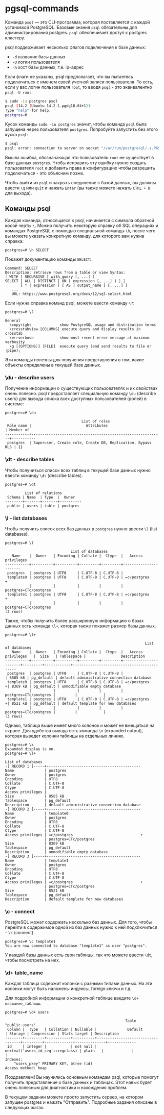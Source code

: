 # pgsql-commands

Команда `psql` — это CLI-программа, которая поставляется с каждой установкой PostgreSQL.
Базовые знания `psql` обязательны для администрирования postgres.
`psql` обеспечивает доступ к postgres кластеру.

psql поддерживает несколько флагов подключения к базе данных:

- `-d` название базы данных
- `-U` логин пользователя
- `-h` хост базы данных, т.е. ip-адрес

Если флаги не указаны, psql предполагает, что вы пытаетесь подключиться с именем своей учетной записи пользователя.
То есть, если у вас логин пользователя `root`, то вводя `psql` - это эквивалентно `psql -U root`.

```bash
$ sudo -iu postgres psql
psql (14.2 (Ubuntu 14.2-1.pgdg18.04+1))
Type "help" for help.
postgres=#
```

Кусок команды `sudo -iu postgres` значит, чтобы команда `psql` была запущена через пользователя `postgres`.
Попробуйте запустить без этого куска `psql`:

```bash
$ psql
psql: error: connection to server on socket "/var/run/postgresql/.s.PGSQL.5432" failed: FATAL:  role "root" does not exist
```

Вышла ошибка, обозначающая что пользователь `root` не существует в базе данных `postgres`. Чтобы исправить эту ошибку нужно
создать пользователя `root` и добавить права в конфигурацию чтобы разрешить подключаться - это объясним позже.

Чтобы выйти из `psql` и закрыть соединение с базой данных, вы должны ввести `\q` или `quit` и нажать `Enter` (вы также можете нажать `CTRL + D` для выхода).

## Команды psql

Каждая команда, относящаяся к psql, начинается с символа обратной косой черты `\`. Можно получить некоторую справку об SQL операциях и командах PostgreSQL с помощью специальной команды `\h`, после чего вы можете указать конкретную команду, для которого вам нужна справка:

```
postgres=# \h SELECT
```

Покажет документацию команды `SELECT`:

```
Command: SELECT
Description: retrieve rows from a table or view Syntax:
[ WITH [ RECURSIVE ] with_query [, ...] ]
SELECT [ ALL | DISTINCT [ ON ( expression [, ...] ) ] ]
       [ * | expression [ [ AS ] output_name ] [, ...] ]
   ...
   URL: https://www.postgresql.org/docs/12/sql-select.html
```

Если нужна справка команд psql, можете ввести команду `\?`:

```
postgres=# \?
```

```
General
  \copyright             show PostgreSQL usage and distribution terms
  \crosstabview [COLUMNS] execute query and display results in crosstab
  \errverbose            show most recent error message at maximum verbosity
  \g [(OPTIONS)] [FILE]  execute query (and send results to file or |pipe);
```

Эти команды полезны для получения представления о том, какие объекты определены в текущей базе данных.

### \du - describe users

Получение информации о существующих пользователях и их свойствах очень полезно. psql предоставляет специальную команду `\du` (describe users) для вывода списка всех доступных пользователей (ролей) в системе:

```
postgres=# \du
```

```
                                   List of roles
 Role name |                         Attributes                         | Member of
-----------+------------------------------------------------------------+-----------
 postgres  | Superuser, Create role, Create DB, Replication, Bypass RLS | {}
```

### \dt - describe tables

Чтобы получиться список всех таблиц в текущей базе данных нужно ввести команду `\dt` (describe tables).

```
postgres=# \dt
```

```
         List of relations
 Schema | Name  | Type  |  Owner
--------+-------+-------+----------
 public | users | table | postgres
```

### \l - list databases

Чтобы получить список всех баз данных в `postgres` нужно ввести `\l` (list databases).

```
postgres=# \l
```

```
                              List of databases
   Name    |  Owner   | Encoding | Collate |  Ctype  |   Access privileges
-----------+----------+----------+---------+---------+-----------------------
 postgres  | postgres | UTF8     | C.UTF-8 | C.UTF-8 |
 template0 | postgres | UTF8     | C.UTF-8 | C.UTF-8 | =c/postgres          +
           |          |          |         |         | postgres=CTc/postgres
 template1 | postgres | UTF8     | C.UTF-8 | C.UTF-8 | =c/postgres          +
           |          |          |         |         | postgres=CTc/postgres
(3 rows)
```

Также, чтобы получить более расширенную информацию о базах данных есть команда `\l+`, которая
также покажет размер базы данных.

```
postgres=# \l+
```

```
                                                                List of databases
   Name    |  Owner   | Encoding | Collate |  Ctype  |   Access privileges   |  Size   | Tablespace |                Description
-----------+----------+----------+---------+---------+-----------------------+---------+------------+--------------------------------------------
 postgres  | postgres | UTF8     | C.UTF-8 | C.UTF-8 |                       | 8585 kB | pg_default | default administrative connection database
 template0 | postgres | UTF8     | C.UTF-8 | C.UTF-8 | =c/postgres          +| 8369 kB | pg_default | unmodifiable empty database
           |          |          |         |         | postgres=CTc/postgres |         |            |
 template1 | postgres | UTF8     | C.UTF-8 | C.UTF-8 | =c/postgres          +| 8521 kB | pg_default | default template for new databases
           |          |          |         |         | postgres=CTc/postgres |         |            |
(3 rows)
```

Однако, таблица выше имеет много колонок и может не вмещаться на экране. Для удобства вывода
есть команда `\x` (expanded output), которая выведет колонки таблицы на отдельных линиях.

```
postgres=# \x
Expanded display is on.
postgres=# \l+
```

```
List of databases
-[ RECORD 1 ]-----+-------------------------------------------
Name              | postgres
Owner             | postgres
Encoding          | UTF8
Collate           | C.UTF-8
Ctype             | C.UTF-8
Access privileges |
Size              | 8585 kB
Tablespace        | pg_default
Description       | default administrative connection database
-[ RECORD 2 ]-----+-------------------------------------------
Name              | template0
Owner             | postgres
Encoding          | UTF8
Collate           | C.UTF-8
Ctype             | C.UTF-8
Access privileges | =c/postgres                               +
                  | postgres=CTc/postgres
Size              | 8369 kB
Tablespace        | pg_default
Description       | unmodifiable empty database
-[ RECORD 3 ]-----+-------------------------------------------
Name              | template1
Owner             | postgres
Encoding          | UTF8
Collate           | C.UTF-8
Ctype             | C.UTF-8
Access privileges | =c/postgres                               +
                  | postgres=CTc/postgres
Size              | 8521 kB
Tablespace        | pg_default
Description       | default template for new databases
```

### \c - connect

PostgreSQL может содержать несколько баз данных. Для того, чтобы перейти в содержимое одной из баз данных
нужно к ней подключиться - `\c` (connect).

```
postgres=# \c template1
You are now connected to database "template1" as user "postgres".
```

У каждой базы данных есть свои таблицы, так что можете ввести `\dt`, чтобы посмотреть на них.

### \d+ table_name

Каждая таблица содержит колонки с разными типами данных. На эти колонки могут быть наложены индексы, foreign ключи и т.д.

Для подробной информации о конкретной таблице введите `\d+ название_таблицы`.

```
postgres=# \d+ users
```

```
                                                       Table "public.users"
 Column |  Type   | Collation | Nullable |              Default              | Storage | Compression | Stats target | Description
--------+---------+-----------+----------+-----------------------------------+---------+-------------+--------------+-------------
 id     | integer |           | not null | nextval('users_id_seq'::regclass) | plain   |             |              |
Indexes:
    "users_pkey" PRIMARY KEY, btree (id)
Access method: heap
```

Поздравляем! Вы научились основным командам psql, которые помогут получить представление о базе данных и таблицах.
Этот навык будет очень полезным для диагностики и нахождения проблем.

В текущем задании можете просто запустить сервер, на котором запущен postgres и нажать "Отправить".
Подробные задания описаны в следующих шагах.
